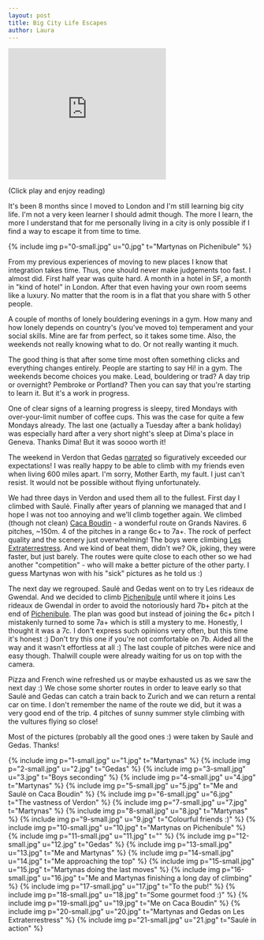 ```yaml
---
layout: post
title: Big City Life Escapes
author: Laura
---
```


<div class="image-wrapper" >
<iframe allowfullscreen="" class="YOUTUBE-iframe-video" data-thumbnail-src="https://i.ytimg.com/vi/4mtfnfQoAco/0.jpg" frameborder="0" height="266" src="https://www.youtube.com/embed/4mtfnfQoAco?feature=player_embedded" width="320"></iframe>
<p class="image-caption">(Click play and enjoy reading)</p>
</div>

It's been 8 months since I moved to London and I'm still learning big city life. I'm not a very keen learner I should admit though. The more I learn, the more I understand that for me personally living in a city is only possible if I find a way to escape it from time to time.

{% include img p="0-small.jpg" u="0.jpg" t="Martynas on Pichenibule" %}
<!--break-->

From my previous experiences of moving to new places I know that integration takes time. Thus, one should never make judgements too fast. I almost did. First half year was quite hard. A month in a hotel in SF, a month in "kind of hotel" in London. After that even having your own room seems like a luxury. No matter that the room is in a flat that you share with 5 other people.

A couple of months of lonely bouldering evenings in a gym. How many and how lonely depends on country's (you've moved to) temperament and your social skills. Mine are far from perfect, so it takes some time. Also, the weekends not really knowing what to do. Or not really wanting it much.

The good thing is that after some time most often something clicks and everything changes entirely. People are starting to say Hi! in a gym. The weekends become choices you make. Lead, bouldering or trad? A day trip or overnight? Pembroke or Portland? Then you can say that you're starting to learn it. But it's a work in progress.

One of clear signs of a learning progress is sleepy, tired Mondays with over-your-limit number of coffee cups. This was the case for quite a few Mondays already. The last one (actually a Tuesday after a bank holiday) was especially hard after a very short night's sleep at Dima's place in Geneva. Thanks Dima! But it was soooo worth it!

The weekend in Verdon that Gedas [narrated](http://gediminassimutis.blogspot.ch/2015/05/a-weekend-in-verdon.html) so figuratively exceeded our expectations! I was really happy to be able to climb with my friends even when living 600 miles apart. I'm sorry, Mother Earth, my fault. I just can't resist. It would not be possible without flying unfortunately.

We had three days in Verdon and used them all to the fullest. First day I climbed with Saulė. Finally after years of planning we managed that and I hope I was not too annoying and we'll climb together again. We climbed (though not clean) [Caca Boudin](http://www.camptocamp.org/routes/58121/fr/verdon-l-escales-caca-boudin-ou-les-grands-navires) - a wonderful route on Grands Navires. 6 pitches, ~150m. 4 of the pitches in a range 6c+ to 7a+. The rock of perfect quality and the scenery just overwhelming! The boys were climbing [Les Extraterrestress](http://www.gulliver.it/itinerario/52394/). And we kind of beat them, didn't we? Ok, joking, they were faster, but just barely. The routes were quite close to each other so we had another "competition" - who will make a better picture of the other party. I guess Martynas won with his "sick" pictures as he told us :)

The next day we regrouped. Saulė and Gedas went on to try Les rideaux de Gwendal. And we decided to climb [Pichenibule](http://www.planetmountain.com/english/rock/routes/itineraries/scheda.php?lang=eng&id_itinerario=905&id_tipologia=38) until where it joins Les rideaux de Gwendal in order to avoid the notoriously hard 7b+ pitch at the end of [Pichenibule](http://www.planetmountain.com/english/rock/routes/itineraries/scheda.php?lang=eng&id_itinerario=905&id_tipologia=38). The plan was good but instead of joining the 6c+ pitch I mistakenly turned to some 7a+ which is still a mystery to me. Honestly, I thought it was a 7c. I don't express such opinions very often, but this time it's honest :) Don't try this one if you're not comfortable on 7b. Aided all the way and it wasn't effortless at all :) The last couple of pitches were nice and easy though. Thalwill couple were already waiting for us on top with the camera.

Pizza and French wine refreshed us or maybe exhausted us as we saw the next day :) We chose some shorter routes in order to leave early so that Saulė and Gedas can catch a train back  to Zurich and we can return a rental car on time. I don't remember the  name of the route we did, but it was a very good end of the trip. 4  pitches of sunny summer style climbing with the vultures flying so  close!

Most of the pictures (probably all the good ones :) were taken by Saulė and Gedas. Thanks!

{% include img p="1-small.jpg" u="1.jpg" t="Martynas" %}
{% include img p="2-small.jpg" u="2.jpg" t="Gedas" %}
{% include img p="3-small.jpg" u="3.jpg" t="Boys seconding" %}
{% include img p="4-small.jpg" u="4.jpg" t="Martynas" %}
{% include img p="5-small.jpg" u="5.jpg" t="Me and Saulė on Caca Boudin" %}
{% include img p="6-small.jpg" u="6.jpg" t="The vastness of Verdon" %}
{% include img p="7-small.jpg" u="7.jpg" t="Martynas" %}
{% include img p="8-small.jpg" u="8.jpg" t="Martynas" %}
{% include img p="9-small.jpg" u="9.jpg" t="Colourful friends :)" %}
{% include img p="10-small.jpg" u="10.jpg" t="Martynas on Pichenibule" %}
{% include img p="11-small.jpg" u="11.jpg" t="" %}
{% include img p="12-small.jpg" u="12.jpg" t="Gedas" %}
{% include img p="13-small.jpg" u="13.jpg" t="Me and Martynas" %}
{% include img p="14-small.jpg" u="14.jpg" t="Me approaching the top" %}
{% include img p="15-small.jpg" u="15.jpg" t="Martynas doing the last moves" %}
{% include img p="16-small.jpg" u="16.jpg" t="Me and Martynas finishing a long day of climbing" %}
{% include img p="17-small.jpg" u="17.jpg" t="To the pub!" %}
{% include img p="18-small.jpg" u="18.jpg" t="Some gourmet food :)" %}
{% include img p="19-small.jpg" u="19.jpg" t="Me on Caca Boudin" %}
{% include img p="20-small.jpg" u="20.jpg" t="Martynas and Gedas on Les Extraterrestress" %}
{% include img p="21-small.jpg" u="21.jpg" t="Saulė in action" %}
